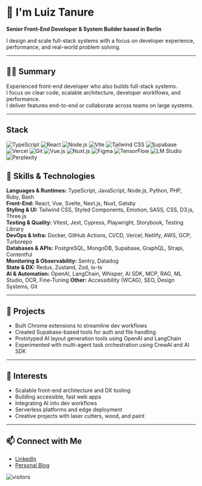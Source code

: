 # 👋 I'm Luiz Tanure

**Senior Front-End Developer & System Builder based in Berlin**

I design and scale full-stack systems with a focus on developer experience, performance, and real-world problem solving.

---

## 🧑‍💻 Summary

Experienced front-end developer who also builds full-stack systems.  
I focus on clear code, scalable architecture, developer workflows, and performance.  
I deliver features end-to-end or collaborate across teams on large systems.

---


## Stack

![TypeScript](https://img.shields.io/badge/-TypeScript-3178C6?style=flat-square&logo=typescript&logoColor=white)
![React](https://img.shields.io/badge/-React-61DAFB?style=flat-square&logo=react&logoColor=white)
![Node.js](https://img.shields.io/badge/-Node.js-339933?style=flat-square&logo=node.js&logoColor=white)
![Vite](https://img.shields.io/badge/-Vite-646CFF?style=flat-square&logo=vite&logoColor=white)
![Tailwind CSS](https://img.shields.io/badge/-Tailwind%20CSS-38B2AC?style=flat-square&logo=tailwind-css&logoColor=white)
![Supabase](https://img.shields.io/badge/-Supabase-3ECF8E?style=flat-square&logo=supabase&logoColor=white)
![Vercel](https://img.shields.io/badge/-Vercel-000000?style=flat-square&logo=vercel&logoColor=white)
![Git](https://img.shields.io/badge/-Git-F05032?style=flat-square&logo=git&logoColor=white)
![Vue.js](https://img.shields.io/badge/-Vue.js-4FC08D?style=flat-square&logo=vue.js&logoColor=white)
![Nuxt.js](https://img.shields.io/badge/-Nuxt.js-00DC82?style=flat-square&logo=nuxt.js&logoColor=white)
![Figma](https://img.shields.io/badge/-Figma-F24E1E?style=flat-square&logo=figma&logoColor=white)
![TensorFlow](https://img.shields.io/badge/-TensorFlow-FF6F00?style=flat-square&logo=tensorflow&logoColor=white)
![LM Studio](https://img.shields.io/badge/-LM%20Studio-000000?style=flat-square&logo=lmstudio&logoColor=white)
![Perplexity](https://img.shields.io/badge/-Perplexity-000000?style=flat-square&logo=perplexity&logoColor=088F8F)



## 🧰 Skills & Technologies

**Languages & Runtimes:** TypeScript, JavaScript, Node.js, Python, PHP, Ruby, Bash  
**Front-End:** React, Vue, Svelte, Next.js, Nuxt, Gatsby  
**Styling & UI:** Tailwind CSS, Styled Components, Emotion, SASS, CSS, D3.js, Three.js  
**Testing & Quality:** Vitest, Jest, Cypress, Playwright, Storybook, Testing Library  
**DevOps & Infra:** Docker, GitHub Actions, CI/CD, Vercel, Netlify, AWS, GCP, Turborepo  
**Databases & APIs:** PostgreSQL, MongoDB, Supabase, GraphQL, Strapi, Contentful  
**Monitoring & Observability:** Sentry, Datadog  
**State & DX:** Redux, Zustand, Zod, io-ts  
**AI & Automation:** OpenAI, LangChain, Whisper, AI SDK, MCP, RAG, ML Studio, OCR, Fine-Tuning 
**Other:** Accessibility (WCAG), SEO, Design Systems, Git

---

## 🧪 Projects

- Built Chrome extensions to streamline dev workflows  
- Created Supabase-based tools for auth and file handling  
- Prototyped AI layout generation tools using OpenAI and LangChain  
- Experimented with multi-agent task orchestration using CrewAI and AI SDK  

---

## 🎯 Interests

- Scalable front-end architecture and DX tooling  
- Building accessible, fast web apps  
- Integrating AI into dev workflows  
- Serverless platforms and edge deployment  
- Creative projects with laser cutters, wood, and paint  

---

## 📫 Connect with Me

- [LinkedIn](https://www.linkedin.com/in/letanure/)
- [Personal Blog](https://letanure.dev)

![visitors](https://visitor-badge.laobi.icu/badge?page_id=letanure.letanure)